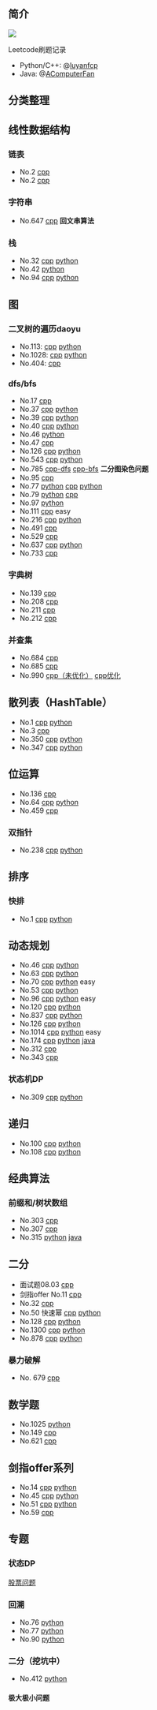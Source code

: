 ## 简介

![]( https://visitor-badge.glitch.me/badge?page_id=<your_page_id>)

Leetcode刷题记录

+ Python/C++: @[luyanfcp](https://github.com/LuYanFCP) 
+ Java: @[AComputerFan](https://github.com/AComputerFan)

分类整理
---------------

## 线性数据结构

### 链表

+ No.2 [cpp](cpp/2.cpp)
+ No.2 [cpp](cpp/109.cpp)

### 字符串

+ No.647 [cpp](cpp/647.cpp)  **回文串算法**

### 栈

+ No.32 [cpp](cpp/32.cpp) [python](python/32.py)
+ No.42 [python](python/42.cpp)
+ No.94 [cpp](cpp/94.cpp) [python](python/94.py)

## 图

### 二叉树的遍历daoyu

+ No.113: [cpp](cpp/113.cpp) [python](python/113.py)
+ No.1028: [cpp](cpp/1028.cpp) [python](python/1028.py)
+ No.404: [cpp](cpp/404.cpp)

### dfs/bfs

+ No.17 [cpp](cpp/17.cpp)
+ No.37 [cpp](cpp/37.cpp) [python](python/37.py)
+ No.39 [cpp](cpp/39.cpp) [python](python/39.py)
+ No.40 [cpp](cpp/40.cpp) [python](python/40.py)
+ No.46 [python](python/46.py)
+ No.47 [cpp](cpp/47.cpp)
+ No.126 [cpp](cpp/126.cpp) [python](python/126.py)
+ No.543 [cpp](cpp/543.cpp) [python](python/543.py)
+ No.785 [cpp-dfs](cpp/785.cpp) [cpp-bfs](cpp/785-bfs.cpp)  **二分图染色问题**
+ No.95 [cpp](cpp/95.cpp)
+ No.77 [python](python/77.py) [cpp](cpp/77.cpp) [python](python/77_.py)
+ No.79 [python](python/79.py) [cpp](cpp/79.cpp)
+ No.97 [python](python/97.py)
+ No.111 [cpp](cpp/111.cpp)  easy
+ No.216 [cpp](cpp/216.cpp) [python](python/216.py)
+ No.491 [cpp](cpp/491.cpp)
+ No.529 [cpp](cpp/529.cpp)
+ No.637 [cpp](cpp/637.cpp) [python](python/637.py)
+ No.733 [cpp](cpp/733.cpp)

### 字典树

+ No.139 [cpp](cpp/139.cpp)
+ No.208 [cpp](cpp/数据结构/Trie.cpp)
+ No.211 [cpp](cpp/211.cpp)
+ No.212 [cpp](cpp/212.cpp)

### 并查集

+ No.684 [cpp](cpp/684.cpp)
+ No.685 [cpp](cpp/685.cpp)
+ No.990 [cpp（未优化）](cpp/990.cpp) [cpp优化](cpp/990_1.cpp)

## 散列表（HashTable）

+ No.1 [cpp](cpp/1.cpp) [python](python/1.py)
+ No.3 [cpp](cpp/3.cpp)
+ No.350 [cpp](cpp/350.cpp) [python](python/350.py)
+ No.347 [cpp](cpp/347.cpp) [python](python/347.py)

## 位运算

+ No.136 [cpp](cpp/136.cpp)
+ No.64 [cpp](cpp/64.cpp) [python](python/64.py)
+ No.459 [cpp](cpp/459.cpp)

### 双指针

+ No.238 [cpp](cpp/238.cpp) [python](python/238.py)

## 排序

### 快排

+ No.1 [cpp](cpp/215_2.cpp) [python](python/215.py)

## 动态规划

+ No.46 [cpp]()  [python](python/46_dp.py)
+ No.63 [cpp](cpp/63.cpp) [python](python/63.py)
+ No.70 [cpp](cpp/70.cpp) [python](python/70.py)   easy
+ No.53 [cpp](cpp/53.cpp) [python](python/53.py)
+ No.96 [cpp](cpp/96.cpp) [python](python/96.py) easy
+ No.120 [cpp](cpp/120.cpp) [python](python/120.py)
+ No.837 [cpp](cpp/837.cpp) [python](python/837.py)
+ No.126 [cpp](cpp/126.cpp) [python](python/126.py)
+ No.1014 [cpp](cpp/1014.cpp) [python](python/1014.py) easy
+ No.174  [cpp](cpp/174.cpp) [python](python/174.py) [java](java/Problem174.java)
+ No.312 [cpp](cpp/312.cpp)
+ No.343 [cpp](cpp/343.cpp)

### 状态机DP

+ No.309 [cpp](cpp/309.cpp) [python](python/309.py)

## 递归

+ No.100 [cpp](cpp/100.py) [python](python/100.py)
+ No.108 [cpp](cpp/100.py) [python](python/108.py)

## 经典算法

### 前缀和/树状数组

+ No.303 [cpp](cpp/303.cpp)
+ No.307 [cpp](cpp/307.cpp)
+ No.315 [python](python/315.py)   [java](java/Problem315.java) 

## 二分

+ 面试题08.03 [cpp](面试宝典/cpp/08-03.cpp)
+ 剑指offer No.11 [cpp](剑指offer/cpp/11.cpp)
+ No.32 [cpp](cpp/35.cpp)
+ No.50 快速幂 [cpp](cpp/50.cpp) [python](python/50.py)
+ No.128 [cpp](cpp/128.cpp) [python](python/128.py)
+ No.1300 [cpp](cpp/1300.cpp) [python](python/1300.py)
+ No.878 [cpp](cpp/878.cpp) [python](python/878.py)

### 暴力破解

+ No. 679 [cpp](cpp/679.cpp)

## 数学题

+ No.1025 [python](python/1025.py)
+ No.149 [cpp](cpp/149.cpp)
+ No.621 [cpp](cpp/621.cpp)

## 剑指offer系列

+ No.14 [cpp](指offer/cpp/14.cpp) [python](剑指offer/python/14.py)
+ No.45 [cpp](#) [python](剑指offer/python/45.py)
+ No.51 [cpp](剑指offer/cpp/51.cpp) [python](剑指offer/python/51.py)
+ No.59 [cpp](剑指offer/cpp/59.cpp)

## 专题

### 状态DP

[股票问题](专题/状态DP/股票问题)

### 回溯

+ No.76 [python](python/76.py)
+ No.77 [python](python/77.py)
+ No.90 [python](python/90.py)

### 二分（挖坑中）

+ No.412 [python](python/410.py)

#### 极大极小问题
